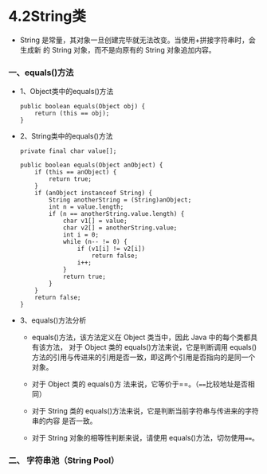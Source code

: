 # 4.2String类

* String 是常量，其对象一旦创建完毕就无法改变。当使用+拼接字符串时，会生成新 的 String 对象，而不是向原有的 String 对象追加内容。 

### 一、equals()方法

* 1、Object类中的equals()方法

      public boolean equals(Object obj) {
          return (this == obj);
      }

* 2、String类中的equals()方法

      private final char value[];
      
      public boolean equals(Object anObject) {
          if (this == anObject) {
              return true;
          }
          if (anObject instanceof String) {
              String anotherString = (String)anObject;
              int n = value.length;
              if (n == anotherString.value.length) {
                  char v1[] = value;
                  char v2[] = anotherString.value;
                  int i = 0;
                  while (n-- != 0) {
                      if (v1[i] != v2[i])
                          return false;
                      i++;
                  }
                  return true;
              }
          }
          return false;
      }

* 3、equals()方法分析

  *  equals()方法，该方法定义在 Object 类当中，因此 Java 中的每个类都具有该方法， 对于 Object 类的 equals()方法来说，它是判断调用 equals()方法的引用与传进来的引用是否一致，即这两个引用是否指向的是同一个对象。
  
  * 对于 Object 类的 equals()方 法来说，它等价于==。（`==`比较地址是否相同）
  
  * 对于 String 类的 equals()方法来说，它是判断当前字符串与传进来的字符串的内容 是否一致。
  
  * 对于 String 对象的相等性判断来说，请使用 equals()方法，切勿使用`==`。 
  
### 二、 字符串池（String Pool） 


  
  











































